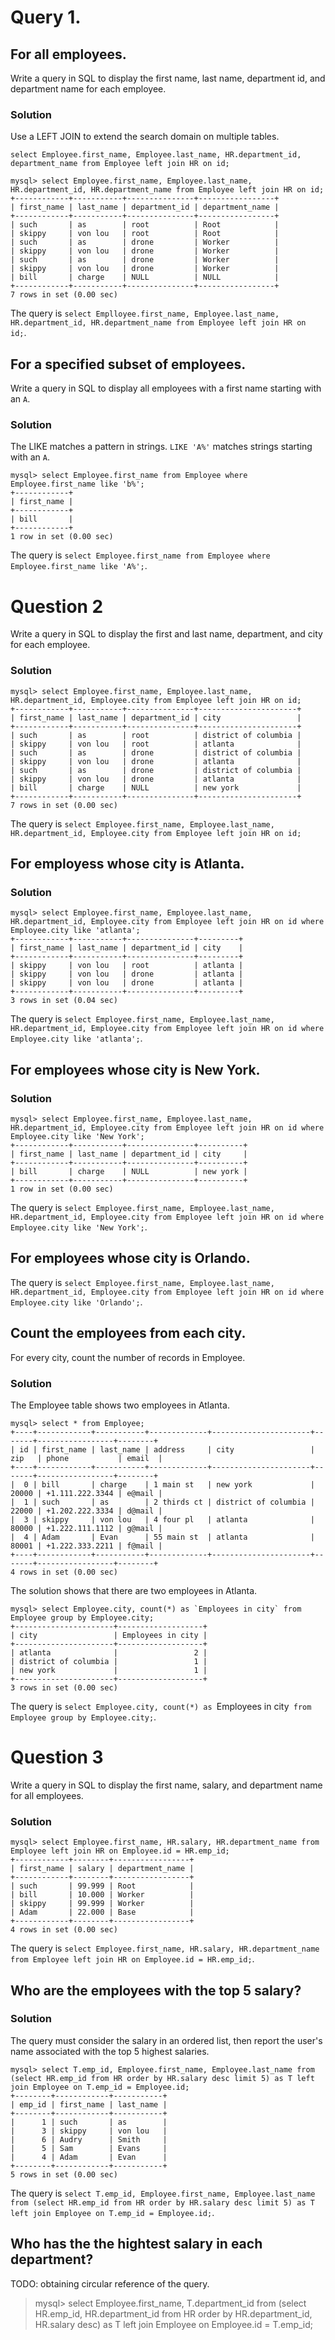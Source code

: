 
# Query 1.

## For all employees.
Write a query in SQL to display the first name, last name, department id, and department name for each employee.

### Solution

Use a LEFT JOIN to extend the search domain on multiple tables.


`select Employee.first_name, Employee.last_name, HR.department_id, department_name from Employee left join HR on id;`

```
mysql> select Employee.first_name, Employee.last_name, HR.department_id, HR.department_name from Employee left join HR on id;
+------------+-----------+---------------+-----------------+
| first_name | last_name | department_id | department_name |
+------------+-----------+---------------+-----------------+
| such       | as        | root          | Root            |
| skippy     | von lou   | root          | Root            |
| such       | as        | drone         | Worker          |
| skippy     | von lou   | drone         | Worker          |
| such       | as        | drone         | Worker          |
| skippy     | von lou   | drone         | Worker          |
| bill       | charge    | NULL          | NULL            |
+------------+-----------+---------------+-----------------+
7 rows in set (0.00 sec)
```

The query is `select Emplloyee.first_name, Employee.last_name, HR.department_id, HR.department_name from Employee left join HR on id;`.

## For a specified subset of employees.
Write a query in SQL to display all employees with a first name starting with an `A`.

### Solution

The LIKE matches a pattern in strings. `LIKE 'A%'` matches strings starting with an `A`.

```
mysql> select Employee.first_name from Employee where Employee.first_name like 'b%';
+------------+
| first_name |
+------------+
| bill       |
+------------+
1 row in set (0.00 sec)
```

The query is `select Employee.first_name from Employee where Employee.first_name like 'A%';`.

# Question 2

Write a query in SQL to display the first and last name, department, and city for each employee.

### Solution

```
mysql> select Employee.first_name, Employee.last_name, HR.department_id, Employee.city from Employee left join HR on id;
+------------+-----------+---------------+----------------------+
| first_name | last_name | department_id | city                 |
+------------+-----------+---------------+----------------------+
| such       | as        | root          | district of columbia |
| skippy     | von lou   | root          | atlanta              |
| such       | as        | drone         | district of columbia |
| skippy     | von lou   | drone         | atlanta              |
| such       | as        | drone         | district of columbia |
| skippy     | von lou   | drone         | atlanta              |
| bill       | charge    | NULL          | new york             |
+------------+-----------+---------------+----------------------+
7 rows in set (0.00 sec)
```

The query is `select Employee.first_name, Employee.last_name, HR.department_id, Employee.city from Employee left join HR on id;`

## For employess whose city is Atlanta.

### Solution

```
mysql> select Employee.first_name, Employee.last_name, HR.department_id, Employee.city from Employee left join HR on id where Employee.city like 'atlanta';
+------------+-----------+---------------+---------+
| first_name | last_name | department_id | city    |
+------------+-----------+---------------+---------+
| skippy     | von lou   | root          | atlanta |
| skippy     | von lou   | drone         | atlanta |
| skippy     | von lou   | drone         | atlanta |
+------------+-----------+---------------+---------+
3 rows in set (0.04 sec)
```

The query is `select Employee.first_name, Employee.last_name, HR.department_id, Employee.city from Employee left join HR on id where Employee.city like 'atlanta';`.

## For employees whose city is New York.

### Solution

```
mysql> select Employee.first_name, Employee.last_name, HR.department_id, Employee.city from Employee left join HR on id where Employee.city like 'New York';
+------------+-----------+---------------+----------+
| first_name | last_name | department_id | city     |
+------------+-----------+---------------+----------+
| bill       | charge    | NULL          | new york |
+------------+-----------+---------------+----------+
1 row in set (0.00 sec)
```

The query is `select Employee.first_name, Employee.last_name, HR.department_id, Employee.city from Employee left join HR on id where Employee.city like 'New York';`.

## For employees whose city is Orlando.

The query is `select Employee.first_name, Employee.last_name, HR.department_id, Employee.city from Employee left join HR on id where Employee.city like 'Orlando';`.

## Count the employees from each city.

For every city, count the number of records in Employee.

### Solution

The Employee table shows two employees in Atlanta.

```
mysql> select * from Employee;
+----+------------+-----------+-------------+----------------------+-------+-----------------+--------+
| id | first_name | last_name | address     | city                 | zip   | phone           | email  |
+----+------------+-----------+-------------+----------------------+-------+-----------------+--------+
|  0 | bill       | charge    | 1 main st   | new york             | 20000 | +1.111.222.3344 | e@mail |
|  1 | such       | as        | 2 thirds ct | district of columbia | 22000 | +1.202.222.3334 | d@mail |
|  3 | skippy     | von lou   | 4 four pl   | atlanta              | 80000 | +1.222.111.1112 | g@mail |
|  4 | Adam       | Evan      | 55 main st  | atlanta              | 80001 | +1.222.333.2211 | f@mail |
+----+------------+-----------+-------------+----------------------+-------+-----------------+--------+
4 rows in set (0.00 sec)
```

The solution shows that there are two employees in Atlanta.

```
mysql> select Employee.city, count(*) as `Employees in city` from Employee group by Employee.city;
+----------------------+-------------------+
| city                 | Employees in city |
+----------------------+-------------------+
| atlanta              |                 2 |
| district of columbia |                 1 |
| new york             |                 1 |
+----------------------+-------------------+
3 rows in set (0.00 sec)
```

The query is `select Employee.city, count(*) as `Employees in city` from Employee group by Employee.city;`.

# Question 3

Write a query in SQL to display the first name, salary, and department name for all employees.

### Solution

```
mysql> select Employee.first_name, HR.salary, HR.department_name from Employee left join HR on Employee.id = HR.emp_id;
+------------+--------+-----------------+
| first_name | salary | department_name |
+------------+--------+-----------------+
| such       | 99.999 | Root            |
| bill       | 10.000 | Worker          |
| skippy     | 99.999 | Worker          |
| Adam       | 22.000 | Base            |
+------------+--------+-----------------+
4 rows in set (0.00 sec)
```
The query is `select Employee.first_name, HR.salary, HR.department_name from Employee left join HR on Employee.id = HR.emp_id;`.

## Who are the employees with the top 5 salary?

### Solution

The query must consider the salary in an ordered list, then report the user's name associated with the top 5 highest salaries.

```
mysql> select T.emp_id, Employee.first_name, Employee.last_name from (select HR.emp_id from HR order by HR.salary desc limit 5) as T left join Employee on T.emp_id = Employee.id;
+--------+------------+-----------+
| emp_id | first_name | last_name |
+--------+------------+-----------+
|      1 | such       | as        |
|      3 | skippy     | von lou   |
|      6 | Audry      | Smith     |
|      5 | Sam        | Evans     |
|      4 | Adam       | Evan      |
+--------+------------+-----------+
5 rows in set (0.00 sec)
```

The query is `select T.emp_id, Employee.first_name, Employee.last_name from (select HR.emp_id from HR order by HR.salary desc limit 5) as T left join Employee on T.emp_id = Employee.id;`.

## Who has the the hightest salary in each department?

TODO: obtaining circular reference of the query.
> mysql> select Employee.first_name, T.department_id from (select HR.emp_id, HR.department_id from HR order by HR.department_id, HR.salary desc) as T left join Employee on Employee.id = T.emp_id;
